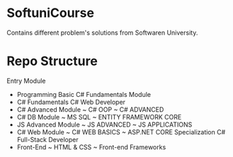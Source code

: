 # SoftuniCourse

Contains different problem's solutions from Softwaren University.

# Repo Structure
Entry Module
   * Programming Basic C#
Fundamentals Module
   * C# Fundamentals
C# Web Developer 
   * C# Advanced Module
      ~ C# OOP  ~ C# ADVANCED
   * C# DB Module
      ~ MS SQL  ~ ENTITY FRAMEWORK CORE
   * JS Advanced Module
      ~ JS ADVANCED  ~ JS APPLICATIONS
   * C# Web Module
     ~ C# WEB BASICS ~ ASP.NET CORE
Specialization C# Full-Stack Developer
   * Front-End
     ~ HTML & CSS ~ Front-end Frameworks
